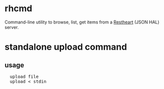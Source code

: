 # rhcmd

Command-line utility to browse, list, get items from a
[Restheart](http://restheart.org/) (JSON HAL) server.

# standalone upload command

## usage
<pre>
  upload file
  upload < stdin
</pre>

